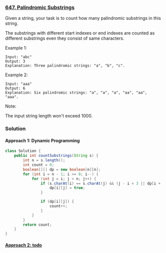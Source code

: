 ### [647. Palindromic Substrings](https://leetcode.com/problems/palindromic-substrings/)

Given a string, your task is to count how many palindromic substrings in this string.

The substrings with different start indexes or end indexes are counted as different substrings even they consist of same characters.

Example 1:
```
Input: "abc"
Output: 3
Explanation: Three palindromic strings: "a", "b", "c".
```

Example 2:
```
Input: "aaa"
Output: 6
Explanation: Six palindromic strings: "a", "a", "a", "aa", "aa", "aaa".
``` 

Note:

The input string length won't exceed 1000.

### Solution
#### Approach 1: Dynamic Programming
```java
class Solution {
    public int countSubstrings(String s) {
        int n = s.length();
        int count = 0;
        boolean[][] dp = new boolean[n][n];
        for (int i = n - 1; i >= 0; i--) {
            for (int j = i; j < n; j++) {
                if (s.charAt(i) == s.charAt(j) && (j - i < 3 || dp[i + 1][j - 1])) {
                    dp[i][j] = true;
                }

                if (dp[i][j]) {
                    count++;
                }
            }
        }
        return count;
    }
}
```

#### [Approach 2: todo](https://leetcode.com/problems/palindromic-substrings/discuss/105688/Very-Simple-Java-Solution-with-Detail-Explanation)